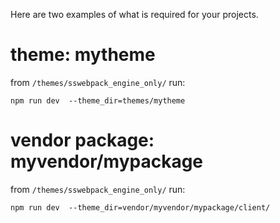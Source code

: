 Here are two examples of what is required for your projects.

# theme: mytheme

from `/themes/sswebpack_engine_only/` run:

```
npm run dev  --theme_dir=themes/mytheme
```

# vendor package: myvendor/mypackage

from `/themes/sswebpack_engine_only/` run:

```
npm run dev  --theme_dir=vendor/myvendor/mypackage/client/

```
